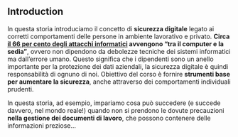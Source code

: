 ## Introduction

In questa storia introduciamo il concetto di **sicurezza digitale** legato ai corretti comportamenti delle persone in ambiente lavorativo e privato. **Circa [il 66 per cento degli attacchi informatici](https://www.social-engineer.org/social-engineering/social-engineering-infographic/) avvengono “tra il computer e la sedia”**, ovvero non dipendono da debolezze tecniche dei sistemi informatici ma dall’errore umano. Questo significa che i dipendenti sono un anello importante per la protezione dei dati aziendali, la sicurezza digitale è quindi responsabilità di ognuno di noi. Obiettivo del corso è fornire **strumenti base per aumentare la sicurezza**, anche attraverso dei comportamenti individuali prudenti. 

In questa storia, ad esempio, impariamo cosa può succedere (e succede davvero, nel mondo reale!) quando non si prendono le dovute precauzioni **nella gestione dei documenti di lavoro**, che possono contenere delle informazioni preziose... 